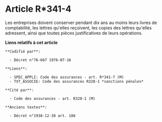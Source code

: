 # Article R*341-4

Les entreprises doivent conserver pendant dix ans au moins leurs livres de comptabilité, les lettres qu'elles reçoivent, les
copies des lettres qu'elles adressent, ainsi que toutes pièces justificatives de leurs opérations.

**Liens relatifs à cet article**

	**Codifié par**:

	  - Décret n°76-667 1976-07-16

	**Liens**:

	  - SPEC_APPLI: Code des assurances - art. R*341-7 (M)
	  - TXT_ASSOCIE: Code des assurances R328-1 *sanctions pénales*

	**Cité par**:

	  - Code des assurances - art. R328-1 (M)

	**Anciens textes**:

	  - Décret n°1938-12-30 art. 186
